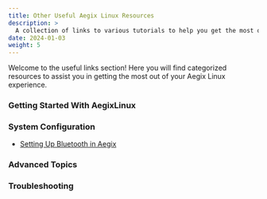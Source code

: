 ```yaml
---
title: Other Useful Aegix Linux Resources
description: >
  A collection of links to various tutorials to help you get the most out of Aegix Linux.
date: 2024-01-03
weight: 5
---
```


Welcome to the useful links section! Here you will find categorized resources to assist you in getting the most out of your Aegix Linux experience.

### Getting Started With AegixLinux

<!-- - [First Steps with Aegix Linux](#):
What to do immediately after installing Aegix, including initial system updates and settings adjustments. -->
<!-- - [Basic Command Line Operations in Aegix Linux](#) -->
<!-- - [Navigating the File System in Aegix Linux](#) -->

### System Configuration

<!-- - [Configuring Network Settings in Aegix](#) -->
<!-- - [Managing Software Packages in Aegix](#) -->
- [Setting Up Bluetooth in Aegix](https://medium.com/@console.log_hello_uranus/setting-up-bluetooth-on-artix-linux-with-runit-a-comprehensive-guide-fb7b460384d3)

### Advanced Topics

<!-- - [Customizing Your Aegix Workspace](#) -->
<!-- - [Security Best Practices for Aegix](#) -->

### Troubleshooting

<!-- - [Common Issues and Solutions in Aegix](#) -->
